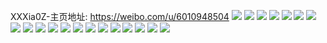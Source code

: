 XXXia0Z-主页地址: https://weibo.com/u/6010948504 
![](https://wx4.sinaimg.cn/mw2000/006yNkikly1h8squclfctj32c02c0b29.jpg) 
![](https://wx4.sinaimg.cn/mw2000/006yNkikly1h8squc3gk6j31o02yo4qq.jpg) 
![](https://wx4.sinaimg.cn/mw2000/006yNkikly1h8iuqgm084j32c02c0b2c.jpg) 
![](https://wx4.sinaimg.cn/mw2000/006yNkikly1h8iuqxtzqsj32c02c0e82.jpg) 
![](https://wx4.sinaimg.cn/mw2000/006yNkikly1h8iuqzonj0j32m81h0hdt.jpg) 
![](https://wx4.sinaimg.cn/mw2000/006yNkikly1h8iur0776ej32c02c01kx.jpg) 
![](https://wx4.sinaimg.cn/mw2000/006yNkikly1h8iuqx1q9yj32c02c0ttu.jpg) 
![](https://wx4.sinaimg.cn/mw2000/006yNkikly1h8iur0p6mxj32c02c04qp.jpg) 
![](https://wx4.sinaimg.cn/mw2000/006yNkikly1h8cymyk766j3280280e81.jpg) 
![](https://wx4.sinaimg.cn/mw2000/006yNkikly1h8cyn15rs1j31sc1scqv6.jpg) 
![](https://wx4.sinaimg.cn/mw2000/006yNkikly1h8cymwuicdj31sc1scu0y.jpg) 
![](https://wx4.sinaimg.cn/mw2000/006yNkikly1h88j4zkszrj30yi0yi4a6.jpg) 
![](https://wx4.sinaimg.cn/mw2000/006yNkikly1h88j50910tj30yi0yi4b7.jpg) 
![](https://wx4.sinaimg.cn/mw2000/006yNkikly1h88j50ud8uj30yi0yi4f7.jpg) 
![](https://wx4.sinaimg.cn/mw2000/006yNkikly1h88j51hkejj30yi0z0tnd.jpg) 
![](https://wx4.sinaimg.cn/mw2000/006yNkikly1h88j51rvd4j30yi0yi183.jpg) 
![](https://wx4.sinaimg.cn/mw2000/006yNkikly1h88j52n9asj32c02c0000.jpg) 
![](https://wx4.sinaimg.cn/mw2000/006yNkikly1ghgcig1e06j31o01o015x.jpg) 
![](https://wx4.sinaimg.cn/mw2000/006yNkikly1gdnozi21p1j32c02c0e81.jpg) 
![](https://wx4.sinaimg.cn/mw2000/006yNkikly1gdnozfafsej31fb1fb4g7.jpg) 
